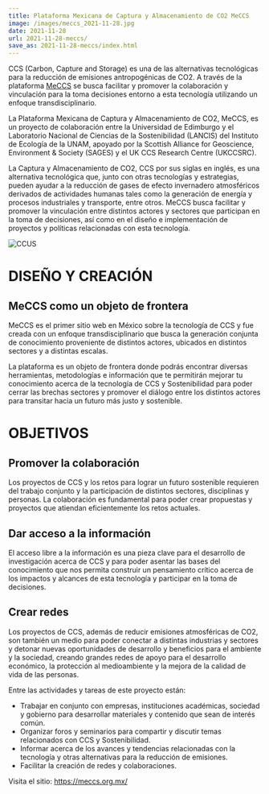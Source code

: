 ```yaml
---
title: Plataforma Mexicana de Captura y Almacenamiento de CO2 MeCCS
image: /images/meccs_2021-11-28.jpg
date: 2021-11-28
url: 2021-11-28-meccs/
save_as: 2021-11-28-meccs/index.html
---
```


CCS (Carbon, Capture and Storage) es una de las alternativas
tecnológicas para la reducción de emisiones antropogénicas de CO2. A
través de la plataforma [MeCCS](https://meccs.org.mx/) se busca facilitar y promover la
colaboración y vinculación para la toma decisiones entorno a esta
tecnología utilizando un enfoque transdisciplinario. 


La Plataforma Mexicana de Captura y Almacenamiento de CO2, MeCCS, es
un proyecto de colaboración entre la Universidad de Edimburgo y el
Laboratorio Nacional de Ciencias de la Sostenibilidad (LANCIS) del
Instituto de Ecología de la UNAM, apoyado por la Scottish Alliance for
Geoscience, Environment & Society (SAGES) y el UK CCS Research Centre
(UKCCSRC).


La Captura y Almacenamiento de CO2, CCS por sus siglas en inglés, es
una alternativa tecnológica que, junto con otras tecnologías y
estrategias, pueden ayudar a la reducción de gases de efecto
invernadero atmosféricos derivados de actividades humanas tales como
la generación de energía y procesos industriales y transporte, entre
otros. MeCCS busca facilitar y promover la vinculación entre distintos
actores y sectores que participan en la toma de decisiones, así como
en el diseño e implementación de proyectos y políticas relacionadas
con esta tecnología.


![CCUS](/images/meccs2_2021-11-28.jpg)


# DISEÑO Y CREACIÓN

## MeCCS como un objeto de frontera


MeCCS es el primer sitio web en México sobre la tecnología de CCS y
fue creada con un enfoque transdisciplinario que busca la generación
conjunta de conocimiento proveniente de distintos actores, ubicados en
distintos sectores y a distintas escalas.

La plataforma es un objeto de frontera donde podrás encontrar diversas
herramientas, metodologías e información que te permitirán mejorar tu
conocimiento acerca de la tecnología de CCS y Sostenibilidad para
poder cerrar las brechas sectores y promover el diálogo entre los
distintos actores para transitar hacia un futuro más justo y
sostenible.


# OBJETIVOS

## Promover la colaboración

Los proyectos de CCS y los retos para lograr un futuro sostenible
requieren del trabajo conjunto y la participación de distintos
sectores, disciplinas y personas. La colaboración es fundamental para
poder crear propuestas y proyectos que atiendan eficientemente los
retos actuales.

## Dar acceso a la información

El acceso libre a la información es una pieza clave para el desarrollo
de investigación acerca de CCS y para poder asentar las bases del
conocimiento que nos permita construir un pensamiento crítico acerca
de los impactos y alcances de esta tecnología y participar en la toma
de decisiones.

## Crear redes

Los proyectos de CCS, además de reducir emisiones atmosféricas de CO2,
son también un medio para poder conectar a distintas industrias y
sectores y detonar nuevas oportunidades de desarrollo y beneficios
para el ambiente y la sociedad, creando grandes redes de apoyo para el
desarrollo económico, la protección al medioambiente y la mejora de la
calidad de vida de las personas.

Entre las actividades y tareas de este proyecto están:

 - Trabajar en conjunto con empresas, instituciones académicas, sociedad y gobierno para desarrollar materiales y contenido que sean de interés común.
 - Organizar foros y seminarios para compartir y discutir temas relacionados con CCS y Sostenibilidad.
 - Informar acerca de los avances y tendencias relacionadas con la tecnología y otras alternativas para la reducción de emisiones.
 - Facilitar la creación de redes y colaboraciones.

Visita el sitio: <https://meccs.org.mx/>
